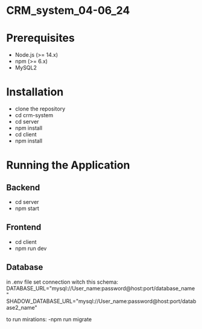 # CRM_system_04-06_24

# Prerequisites

- Node.js (>= 14.x)
- npm (>= 6.x)
- MySQL2

# Installation

- clone the repository
- cd crm-system
- cd server
- npm install
- cd client
- npm install

# Running the Application

## Backend

- cd server
- npm start

## Frontend

- cd client
- npm run dev

## Database

in .env file set connection witch this schema:
DATABASE_URL="mysql://User_name:password@host:port/database_name"
SHADOW_DATABASE_URL="mysql://User_name:password@host:port/database2_name"

to run mirations:
-npm run migrate


